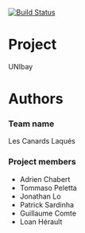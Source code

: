[![Build Status](https://travis-ci.org/unige-pinfo-2019/PInfo1.svg?branch=master)](https://travis-ci.org/unige-pinfo-2019/PInfo1)
# Project

UNIbay

# Authors

### Team name

Les Canards Laqués

### Project members

* Adrien Chabert
* Tommaso Peletta
* Jonathan Lo
* Patrick Sardinha
* Guillaume Comte
* Loan Hérault

